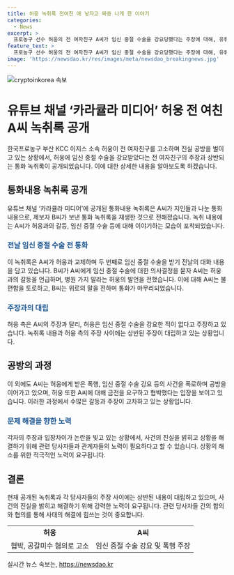```yaml
---
title: 허웅 녹취록 전여친 애 낳자고 짜증 나게 한 이야기
categories:
  - News
excerpt: >
  프로농구 선수 허웅의 전 여자친구 A씨가 임신 중절 수술을 강요당했다는 주장에 대해, 유튜브 채널 카라큘라 미디어에서 전화 녹취록이 공개되었다. 녹취록에는 A씨가 허웅과의 교제로 두 번째 임신 중절 수술을 받기 전날에 대한 대화가 포착되었는데, 이에 대한 허웅의 주장과는 상반된 내용이었다. 이에 대한 여러 주장과 갈등 중에 허웅은 A씨를 고소하며 사건이 공방되고 있다.
feature_text: >
  프로농구 선수 허웅의 전 여자친구 A씨가 임신 중절 수술을 강요당했다는 주장에 대해, 유튜브 채널 카라큘라 미디어에서 전화 녹취록이 공개되었다. 녹취록에는 A씨가 허웅과의 교제로 두 번째 임신 중절 수술을 받기 전날에 대한 대화가 포착되었는데, 이에 대한 허웅의 주장과는 상반된 내용이었다. 이에 대한 여러 주장과 갈등 중에 허웅은 A씨를 고소하며 사건이 공방되고 있다.
image: 'https://newsdao.kr/res/images/meta/newsdao_breakingnews.jpg'
---
```


<p><img src="https://newsdao.kr/res/images/meta/newsdao_breakingnews.jpg" alt="cryptoinkorea 속보" /></p>

<h1>유튜브 채널 ‘카라큘라 미디어’ 허웅 전 여친 A씨 녹취록 공개</h1>

<p data-ke-size="size16">한국프로농구 부산 KCC 이지스 소속 허웅이 전 여자친구를 고소하며 진실 공방을 벌이고 있는 상황에서, 허웅에 임신 중절 수술을 강요받았다는 전 여자친구의 주장과 상반되는 통화 녹취록이 공개되었습니다. 이에 대한 상세한 내용을 알아보도록 하겠습니다.</p>

<h2 data-ke-size="size26">통화내용 녹취록 공개</h2>

<p data-ke-size="size16">유튜브 채널 ‘카라큘라 미디어’에 공개된 통화내용 녹취록은 A씨가 지인들과 나눈 통화내용으로, 제보자 B씨가 보낸 통화 녹취록을 재생한 것으로 전해졌습니다. 녹취 내용에는 A씨가 허웅과의 갈등, 임신 중절 수술 등에 대해 이야기하는 모습이 포착되었습니다.</p>

<h3 data-ke-size="size24"><b><span style="color: #1a5490;">전날 임신 중절 수술 전 통화</span></b></h3>

<p data-ke-size="size16">이 녹취록은 A씨가 허웅과 교제하며 두 번째로 임신 중절 수술을 받기 전날의 대화 내용을 담고 있습니다. B씨가 A씨에게 임신 중절 수술에 대한 의사결정을 묻자 A씨는 허웅과의 갈등을 언급하며, 병원 가지 말라는 허웅의 발언을 전했습니다. 이에 대해 A씨는 불편함을 토로하고, B씨는 위로의 말을 전하며 통화가 마무리되었습니다.</p>

<h3 data-ke-size="size24"><b><span style="color: #1a5490;">주장과의 대립</span></b></h3>

<p data-ke-size="size16">허웅 측은 A씨의 주장과 달리, 허웅은 임신 중절 수술을 강요한 적이 없다고 주장하고 있습니다. 녹취록 내용과 허웅 측의 주장 사이에는 상반된 주장이 대립하고 있는 상황입니다.</p>

<h2 data-ke-size="size26">공방의 과정</h2>

<p data-ke-size="size16">이 외에도 A씨는 허웅에게 받은 폭행, 임신 중절 수술 강요 등의 사건을 폭로하며 공방을 이어가고 있으며, 허웅 또한 A씨에 대해 금전을 요구하고 협박했다는 입장을 보이고 있습니다. 이러한 과정에서 수많은 갈등과 주장이 교차하고 있는 상황입니다.</p>

<h3 data-ke-size="size24"><b><span style="color: #1a5490;">문제 해결을 향한 노력</span></b></h3>

<p data-ke-size="size16">각자의 주장과 입장차이가 논란을 빚고 있는 상황에서, 사건의 진실을 밝히고 상황을 해결하기 위해 관련 당사자들과 관계자들의 노력이 필요하다고 할 수 있습니다. 상황의 해소를 위한 적극적인 노력이 요구됩니다.</p>

<h2 data-ke-size="size26">결론</h2>

<p data-ke-size="size16">현재 공개된 녹취록과 각 당사자들의 주장 사이에는 상반된 내용이 대립하고 있으며, 사건의 진실을 밝히고 해결하기 위해 강력한 노력이 요구됩니다. 관련 당사자들 간의 합의와 협의를 통해 사태의 해결에 힘쓰는 것이 중요합니다.</p>

<table>
    <tr>
        <td style="text-align: center;"><b>허웅</b></td>
        <td style="text-align: center;"><b>A씨</b></td>
    </tr>
    <tr>
        <td style="text-align: center;">협박, 공갈미수 혐의로 고소</td>
        <td style="text-align: center;">임신 중절 수술 강요 및 폭행 주장</td>
    </tr>
</table>
실시간 뉴스 속보는, <a href="https://newsdao.kr" rel="dofollow">https://newsdao.kr</a>


